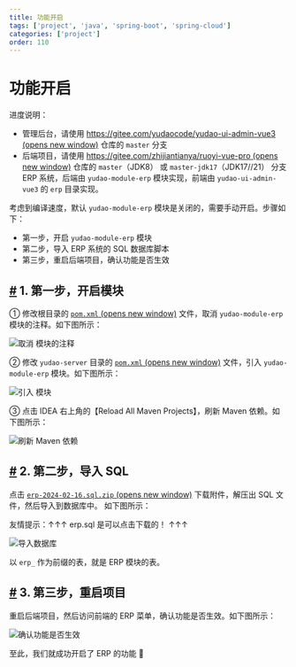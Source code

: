 ```yaml
---
title: 功能开启
tags: ['project', 'java', 'spring-boot', 'spring-cloud']
categories: ['project']
order: 110
---
```

# 功能开启

进度说明：

 * 管理后台，请使用 [https://gitee.com/yudaocode/yudao-ui-admin-vue3  (opens new window)](https://gitee.com/yudaocode/yudao-ui-admin-vue3) 仓库的 `master` 分支
* 后端项目，请使用 [https://gitee.com/zhijiantianya/ruoyi-vue-pro  (opens new window)](https://gitee.com/zhijiantianya/ruoyi-vue-pro) 仓库的 `master`（JDK8） 或 `master-jdk17`（JDK17//21） 分支
 ERP 系统，后端由 `yudao-module-erp` 模块实现，前端由 `yudao-ui-admin-vue3` 的 `erp` 目录实现。

 考虑到编译速度，默认 `yudao-module-erp` 模块是关闭的，需要手动开启。步骤如下：

 * 第一步，开启 `yudao-module-erp` 模块
* 第二步，导入 ERP 系统的 SQL 数据库脚本
* 第三步，重启后端项目，确认功能是否生效

 ## [#](#_1-第一步-开启模块) 1. 第一步，开启模块

 ① 修改根目录的 [`pom.xml`  (opens new window)](https://github.com/YunaiV/ruoyi-vue-pro/blob/master/pom.xml) 文件，取消 `yudao-module-erp` 模块的注释。如下图所示：

 ![取消  模块的注释](https://doc.iocoder.cn/img/ERP%E6%89%8B%E5%86%8C/%E5%8A%9F%E8%83%BD%E5%BC%80%E5%90%AF/%E7%AC%AC%E4%B8%80%E6%AD%A5-01.png)

 ② 修改 `yudao-server` 目录的 [`pom.xml`  (opens new window)](https://github.com/YunaiV/ruoyi-vue-pro/blob/master/yudao-server/pom.xml) 文件，引入 `yudao-module-erp` 模块。如下图所示：

 ![引入  模块](https://doc.iocoder.cn/img/ERP%E6%89%8B%E5%86%8C/%E5%8A%9F%E8%83%BD%E5%BC%80%E5%90%AF/%E7%AC%AC%E4%B8%80%E6%AD%A5-02.png)

 ③ 点击 IDEA 右上角的【Reload All Maven Projects】，刷新 Maven 依赖。如下图所示：

 ![刷新 Maven 依赖](https://doc.iocoder.cn/img/%E5%85%AC%E4%BC%97%E5%8F%B7%E6%89%8B%E5%86%8C/%E5%8A%9F%E8%83%BD%E5%BC%80%E5%90%AF/%E7%AC%AC%E4%B8%80%E6%AD%A5-03.png)

 ## [#](#_2-第二步-导入-sql) 2. 第二步，导入 SQL

 点击 [`erp-2024-02-16.sql.zip`  (opens new window)](https://t.zsxq.com/17iEOp1oE) 下载附件，解压出 SQL 文件，然后导入到数据库中。 如下图所示：

 友情提示：↑↑↑ erp.sql 是可以点击下载的！ ↑↑↑

 ![导入数据库](https://doc.iocoder.cn/img/ERP%E6%89%8B%E5%86%8C/%E5%8A%9F%E8%83%BD%E5%BC%80%E5%90%AF/%E7%AC%AC%E4%BA%8C%E6%AD%A5-01.png)

 以 `erp_` 作为前缀的表，就是 ERP 模块的表。

 ## [#](#_3-第三步-重启项目) 3. 第三步，重启项目

 重启后端项目，然后访问前端的 ERP 菜单，确认功能是否生效。如下图所示：

 ![确认功能是否生效](https://doc.iocoder.cn/img/ERP%E6%89%8B%E5%86%8C/%E5%8A%9F%E8%83%BD%E6%BC%94%E7%A4%BA/%E7%AE%A1%E7%90%86%E5%90%8E%E5%8F%B0.png)

 至此，我们就成功开启了 ERP 的功能 🙂

